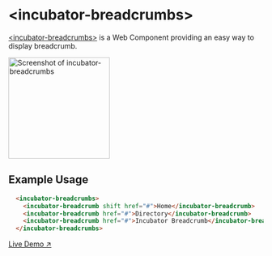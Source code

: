 # &lt;incubator-breadcrumbs&gt;

[&lt;incubator-breadcrumbs&gt;](https://vaadin.com/directory/component/vaadinincubator-breadcrumb) is a Web Component providing an easy way to display breadcrumb.

[<img src="https://raw.githubusercontent.com/vaadin/incubator-breadcrumb/master/screenshot.png" width="200" alt="Screenshot of incubator-breadcrumbs">](https://vaadin.com/components/directory/vaadinincubator-breadcrumbs)

## Example Usage

```html
  <incubator-breadcrumbs>
    <incubator-breadcrumb shift href="#">Home</incubator-breadcrumb>
    <incubator-breadcrumb href="#">Directory</incubator-breadcrumb>
    <incubator-breadcrumb href="#">Incubator Breadcrumb</incubator-breadcrumb>
  </incubator-breadcrumbs>
```

[Live Demo ↗](https://incubator.app.fi/incubator-breadcrumb-demo/)
